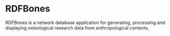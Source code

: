 # RDFBones
RDFBones is a network database application for generating, processing and displaying osteological research data from anthropological contexts.
